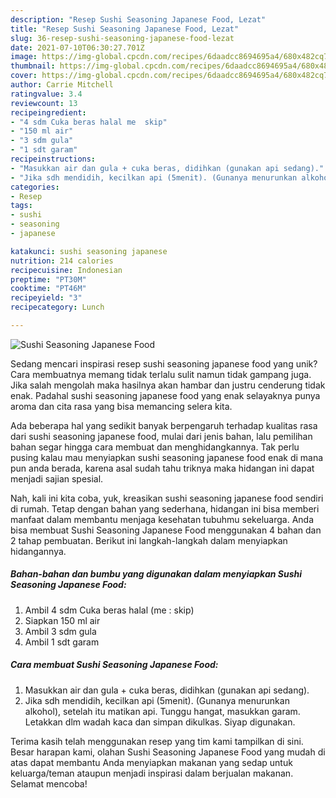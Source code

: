 ```yaml
---
description: "Resep Sushi Seasoning Japanese Food, Lezat"
title: "Resep Sushi Seasoning Japanese Food, Lezat"
slug: 36-resep-sushi-seasoning-japanese-food-lezat
date: 2021-07-10T06:30:27.701Z
image: https://img-global.cpcdn.com/recipes/6daadcc8694695a4/680x482cq70/sushi-seasoning-japanese-food-foto-resep-utama.jpg
thumbnail: https://img-global.cpcdn.com/recipes/6daadcc8694695a4/680x482cq70/sushi-seasoning-japanese-food-foto-resep-utama.jpg
cover: https://img-global.cpcdn.com/recipes/6daadcc8694695a4/680x482cq70/sushi-seasoning-japanese-food-foto-resep-utama.jpg
author: Carrie Mitchell
ratingvalue: 3.4
reviewcount: 13
recipeingredient:
- "4 sdm Cuka beras halal me  skip"
- "150 ml air"
- "3 sdm gula"
- "1 sdt garam"
recipeinstructions:
- "Masukkan air dan gula + cuka beras, didihkan (gunakan api sedang)."
- "Jika sdh mendidih, kecilkan api (5menit). (Gunanya menurunkan alkohol), setelah itu matikan api. Tunggu hangat, masukkan garam. Letakkan dlm wadah kaca dan simpan dikulkas. Siyap digunakan."
categories:
- Resep
tags:
- sushi
- seasoning
- japanese

katakunci: sushi seasoning japanese 
nutrition: 214 calories
recipecuisine: Indonesian
preptime: "PT30M"
cooktime: "PT46M"
recipeyield: "3"
recipecategory: Lunch

---
```



![Sushi Seasoning Japanese Food](https://img-global.cpcdn.com/recipes/6daadcc8694695a4/680x482cq70/sushi-seasoning-japanese-food-foto-resep-utama.jpg)

Sedang mencari inspirasi resep sushi seasoning japanese food yang unik? Cara membuatnya memang tidak terlalu sulit namun tidak gampang juga. Jika salah mengolah maka hasilnya akan hambar dan justru cenderung tidak enak. Padahal sushi seasoning japanese food yang enak selayaknya punya aroma dan cita rasa yang bisa memancing selera kita.



Ada beberapa hal yang sedikit banyak berpengaruh terhadap kualitas rasa dari sushi seasoning japanese food, mulai dari jenis bahan, lalu pemilihan bahan segar hingga cara membuat dan menghidangkannya. Tak perlu pusing kalau mau menyiapkan sushi seasoning japanese food enak di mana pun anda berada, karena asal sudah tahu triknya maka hidangan ini dapat menjadi sajian spesial.


Nah, kali ini kita coba, yuk, kreasikan sushi seasoning japanese food sendiri di rumah. Tetap dengan bahan yang sederhana, hidangan ini bisa memberi manfaat dalam membantu menjaga kesehatan tubuhmu sekeluarga. Anda bisa membuat Sushi Seasoning Japanese Food menggunakan 4 bahan dan 2 tahap pembuatan. Berikut ini langkah-langkah dalam menyiapkan hidangannya.

<!--inarticleads1-->

##### Bahan-bahan dan bumbu yang digunakan dalam menyiapkan Sushi Seasoning Japanese Food:

1. Ambil 4 sdm Cuka beras halal (me : skip)
1. Siapkan 150 ml air
1. Ambil 3 sdm gula
1. Ambil 1 sdt garam




<!--inarticleads2-->

##### Cara membuat Sushi Seasoning Japanese Food:

1. Masukkan air dan gula + cuka beras, didihkan (gunakan api sedang).
1. Jika sdh mendidih, kecilkan api (5menit). (Gunanya menurunkan alkohol), setelah itu matikan api. Tunggu hangat, masukkan garam. Letakkan dlm wadah kaca dan simpan dikulkas. Siyap digunakan.




Terima kasih telah menggunakan resep yang tim kami tampilkan di sini. Besar harapan kami, olahan Sushi Seasoning Japanese Food yang mudah di atas dapat membantu Anda menyiapkan makanan yang sedap untuk keluarga/teman ataupun menjadi inspirasi dalam berjualan makanan. Selamat mencoba!
